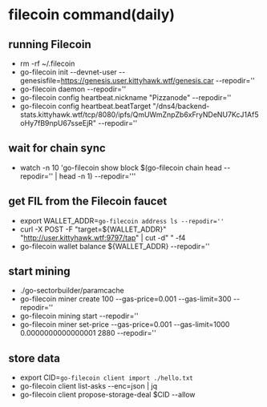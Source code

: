 # filecoin command(daily)
## running Filecoin
+ rm -rf ~/.filecoin
+ go-filecoin init --devnet-user --genesisfile=https://genesis.user.kittyhawk.wtf/genesis.car --repodir=''
+ go-filecoin daemon --repodir=''
+ go-filecoin config heartbeat.nickname "Pizzanode" --repodir=''
+ go-filecoin config heartbeat.beatTarget "/dns4/backend-stats.kittyhawk.wtf/tcp/8080/ipfs/QmUWmZnpZb6xFryNDeNU7KcJ1Af5oHy7fB9npU67sseEjR" --repodir=''

## wait for chain sync
+ watch -n 10 'go-filecoin show block $(go-filecoin chain head --repodir='' | head -n 1) --repodir='''

## get FIL from the Filecoin faucet
+ export WALLET_ADDR=`go-filecoin address ls --repodir=''`
+ curl -X POST -F "target=${WALLET_ADDR}" "http://user.kittyhawk.wtf:9797/tap" | cut -d" " -f4
+ go-filecoin wallet balance ${WALLET_ADDR} --repodir=''

## start mining
+ ./go-sectorbuilder/paramcache
+ go-filecoin miner create 100 --gas-price=0.001 --gas-limit=300 --repodir=''
+ go-filecoin mining start --repodir=''
+ go-filecoin miner set-price --gas-price=0.001 --gas-limit=1000 0.0000000000000001 2880 --repodir=''

## store data
+ export CID=`go-filecoin client import ./hello.txt`
+ go-filecoin client list-asks --enc=json | jq
+ go-filecoin client propose-storage-deal <miner> $CID <ask> <duration> --allow
